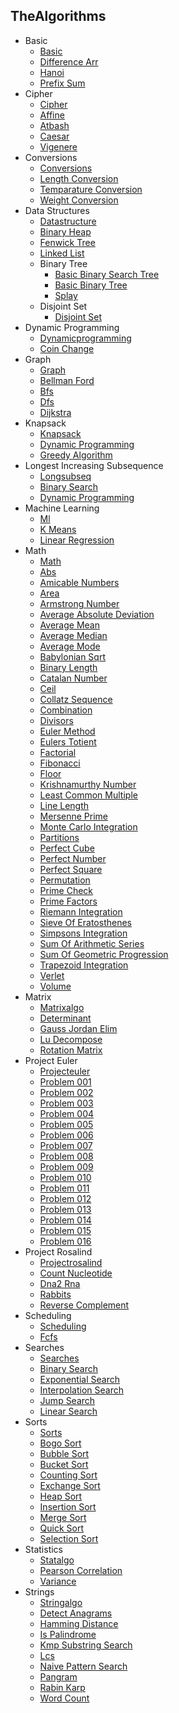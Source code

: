 
## TheAlgorithms
  * Basic
    * [Basic](https://github.com/TheAlgorithms/Julia/blob/HEAD/src/basic/Basic.jl)
    * [Difference Arr](https://github.com/TheAlgorithms/Julia/blob/HEAD/src/basic/difference_arr.jl)
    * [Hanoi](https://github.com/TheAlgorithms/Julia/blob/HEAD/src/basic/hanoi.jl)
    * [Prefix Sum](https://github.com/TheAlgorithms/Julia/blob/HEAD/src/basic/prefix_sum.jl)
  * Cipher
    * [Cipher](https://github.com/TheAlgorithms/Julia/blob/HEAD/src/cipher/Cipher.jl)
    * [Affine](https://github.com/TheAlgorithms/Julia/blob/HEAD/src/cipher/affine.jl)
    * [Atbash](https://github.com/TheAlgorithms/Julia/blob/HEAD/src/cipher/atbash.jl)
    * [Caesar](https://github.com/TheAlgorithms/Julia/blob/HEAD/src/cipher/caesar.jl)
    * [Vigenere](https://github.com/TheAlgorithms/Julia/blob/HEAD/src/cipher/vigenere.jl)
  * Conversions
    * [Conversions](https://github.com/TheAlgorithms/Julia/blob/HEAD/src/conversions/Conversions.jl)
    * [Length Conversion](https://github.com/TheAlgorithms/Julia/blob/HEAD/src/conversions/length_conversion.jl)
    * [Temparature Conversion](https://github.com/TheAlgorithms/Julia/blob/HEAD/src/conversions/temparature_conversion.jl)
    * [Weight Conversion](https://github.com/TheAlgorithms/Julia/blob/HEAD/src/conversions/weight_conversion.jl)
  * Data Structures
    * [Datastructure](https://github.com/TheAlgorithms/Julia/blob/HEAD/src/data_structures/DataStructure.jl)
    * [Binary Heap](https://github.com/TheAlgorithms/Julia/blob/HEAD/src/data_structures/binary_heap.jl)
    * [Fenwick Tree](https://github.com/TheAlgorithms/Julia/blob/HEAD/src/data_structures/fenwick_tree.jl)
    * [Linked List](https://github.com/TheAlgorithms/Julia/blob/HEAD/src/data_structures/linked_list.jl)
    * Binary Tree
      * [Basic Binary Search Tree](https://github.com/TheAlgorithms/Julia/blob/HEAD/src/data_structures/binary_tree/basic_binary_search_tree.jl)
      * [Basic Binary Tree](https://github.com/TheAlgorithms/Julia/blob/HEAD/src/data_structures/binary_tree/basic_binary_tree.jl)
      * [Splay](https://github.com/TheAlgorithms/Julia/blob/HEAD/src/data_structures/binary_tree/splay.jl)
    * Disjoint Set
      * [Disjoint Set](https://github.com/TheAlgorithms/Julia/blob/HEAD/src/data_structures/disjoint_set/disjoint_set.jl)
  * Dynamic Programming
    * [Dynamicprogramming](https://github.com/TheAlgorithms/Julia/blob/HEAD/src/dynamic_programming/DynamicProgramming.jl)
    * [Coin Change](https://github.com/TheAlgorithms/Julia/blob/HEAD/src/dynamic_programming/coin_change.jl)
  * Graph
    * [Graph](https://github.com/TheAlgorithms/Julia/blob/HEAD/src/graph/Graph.jl)
    * [Bellman Ford](https://github.com/TheAlgorithms/Julia/blob/HEAD/src/graph/bellman_ford.jl)
    * [Bfs](https://github.com/TheAlgorithms/Julia/blob/HEAD/src/graph/bfs.jl)
    * [Dfs](https://github.com/TheAlgorithms/Julia/blob/HEAD/src/graph/dfs.jl)
    * [Dijkstra](https://github.com/TheAlgorithms/Julia/blob/HEAD/src/graph/dijkstra.jl)
  * Knapsack
    * [Knapsack](https://github.com/TheAlgorithms/Julia/blob/HEAD/src/knapsack/KnapSack.jl)
    * [Dynamic Programming](https://github.com/TheAlgorithms/Julia/blob/HEAD/src/knapsack/dynamic_programming.jl)
    * [Greedy Algorithm](https://github.com/TheAlgorithms/Julia/blob/HEAD/src/knapsack/greedy_algorithm.jl)
  * Longest Increasing Subsequence
    * [Longsubseq](https://github.com/TheAlgorithms/Julia/blob/HEAD/src/longest_increasing_subsequence/LongSubSeq.jl)
    * [Binary Search](https://github.com/TheAlgorithms/Julia/blob/HEAD/src/longest_increasing_subsequence/binary_search.jl)
    * [Dynamic Programming](https://github.com/TheAlgorithms/Julia/blob/HEAD/src/longest_increasing_subsequence/dynamic_programming.jl)
  * Machine Learning
    * [Ml](https://github.com/TheAlgorithms/Julia/blob/HEAD/src/machine_learning/ML.jl)
    * [K Means](https://github.com/TheAlgorithms/Julia/blob/HEAD/src/machine_learning/k_means.jl)
    * [Linear Regression](https://github.com/TheAlgorithms/Julia/blob/HEAD/src/machine_learning/linear_regression.jl)
  * Math
    * [Math](https://github.com/TheAlgorithms/Julia/blob/HEAD/src/math/Math.jl)
    * [Abs](https://github.com/TheAlgorithms/Julia/blob/HEAD/src/math/abs.jl)
    * [Amicable Numbers](https://github.com/TheAlgorithms/Julia/blob/HEAD/src/math/amicable_numbers.jl)
    * [Area](https://github.com/TheAlgorithms/Julia/blob/HEAD/src/math/area.jl)
    * [Armstrong Number](https://github.com/TheAlgorithms/Julia/blob/HEAD/src/math/armstrong_number.jl)
    * [Average Absolute Deviation](https://github.com/TheAlgorithms/Julia/blob/HEAD/src/math/average_absolute_deviation.jl)
    * [Average Mean](https://github.com/TheAlgorithms/Julia/blob/HEAD/src/math/average_mean.jl)
    * [Average Median](https://github.com/TheAlgorithms/Julia/blob/HEAD/src/math/average_median.jl)
    * [Average Mode](https://github.com/TheAlgorithms/Julia/blob/HEAD/src/math/average_mode.jl)
    * [Babylonian Sqrt](https://github.com/TheAlgorithms/Julia/blob/HEAD/src/math/babylonian_sqrt.jl)
    * [Binary Length](https://github.com/TheAlgorithms/Julia/blob/HEAD/src/math/binary_length.jl)
    * [Catalan Number](https://github.com/TheAlgorithms/Julia/blob/HEAD/src/math/catalan_number.jl)
    * [Ceil](https://github.com/TheAlgorithms/Julia/blob/HEAD/src/math/ceil.jl)
    * [Collatz Sequence](https://github.com/TheAlgorithms/Julia/blob/HEAD/src/math/collatz_sequence.jl)
    * [Combination](https://github.com/TheAlgorithms/Julia/blob/HEAD/src/math/combination.jl)
    * [Divisors](https://github.com/TheAlgorithms/Julia/blob/HEAD/src/math/divisors.jl)
    * [Euler Method](https://github.com/TheAlgorithms/Julia/blob/HEAD/src/math/euler_method.jl)
    * [Eulers Totient](https://github.com/TheAlgorithms/Julia/blob/HEAD/src/math/eulers_totient.jl)
    * [Factorial](https://github.com/TheAlgorithms/Julia/blob/HEAD/src/math/factorial.jl)
    * [Fibonacci](https://github.com/TheAlgorithms/Julia/blob/HEAD/src/math/fibonacci.jl)
    * [Floor](https://github.com/TheAlgorithms/Julia/blob/HEAD/src/math/floor.jl)
    * [Krishnamurthy Number](https://github.com/TheAlgorithms/Julia/blob/HEAD/src/math/krishnamurthy_number.jl)
    * [Least Common Multiple](https://github.com/TheAlgorithms/Julia/blob/HEAD/src/math/least_common_multiple.jl)
    * [Line Length](https://github.com/TheAlgorithms/Julia/blob/HEAD/src/math/line_length.jl)
    * [Mersenne Prime](https://github.com/TheAlgorithms/Julia/blob/HEAD/src/math/mersenne_prime.jl)
    * [Monte Carlo Integration](https://github.com/TheAlgorithms/Julia/blob/HEAD/src/math/monte_carlo_integration.jl)
    * [Partitions](https://github.com/TheAlgorithms/Julia/blob/HEAD/src/math/partitions.jl)
    * [Perfect Cube](https://github.com/TheAlgorithms/Julia/blob/HEAD/src/math/perfect_cube.jl)
    * [Perfect Number](https://github.com/TheAlgorithms/Julia/blob/HEAD/src/math/perfect_number.jl)
    * [Perfect Square](https://github.com/TheAlgorithms/Julia/blob/HEAD/src/math/perfect_square.jl)
    * [Permutation](https://github.com/TheAlgorithms/Julia/blob/HEAD/src/math/permutation.jl)
    * [Prime Check](https://github.com/TheAlgorithms/Julia/blob/HEAD/src/math/prime_check.jl)
    * [Prime Factors](https://github.com/TheAlgorithms/Julia/blob/HEAD/src/math/prime_factors.jl)
    * [Riemann Integration](https://github.com/TheAlgorithms/Julia/blob/HEAD/src/math/riemann_integration.jl)
    * [Sieve Of Eratosthenes](https://github.com/TheAlgorithms/Julia/blob/HEAD/src/math/sieve_of_eratosthenes.jl)
    * [Simpsons Integration](https://github.com/TheAlgorithms/Julia/blob/HEAD/src/math/simpsons_integration.jl)
    * [Sum Of Arithmetic Series](https://github.com/TheAlgorithms/Julia/blob/HEAD/src/math/sum_of_arithmetic_series.jl)
    * [Sum Of Geometric Progression](https://github.com/TheAlgorithms/Julia/blob/HEAD/src/math/sum_of_geometric_progression.jl)
    * [Trapezoid Integration](https://github.com/TheAlgorithms/Julia/blob/HEAD/src/math/trapezoid_integration.jl)
    * [Verlet](https://github.com/TheAlgorithms/Julia/blob/HEAD/src/math/verlet.jl)
    * [Volume](https://github.com/TheAlgorithms/Julia/blob/HEAD/src/math/volume.jl)
  * Matrix
    * [Matrixalgo](https://github.com/TheAlgorithms/Julia/blob/HEAD/src/matrix/MatrixAlgo.jl)
    * [Determinant](https://github.com/TheAlgorithms/Julia/blob/HEAD/src/matrix/determinant.jl)
    * [Gauss Jordan Elim](https://github.com/TheAlgorithms/Julia/blob/HEAD/src/matrix/gauss_jordan_elim.jl)
    * [Lu Decompose](https://github.com/TheAlgorithms/Julia/blob/HEAD/src/matrix/lu_decompose.jl)
    * [Rotation Matrix](https://github.com/TheAlgorithms/Julia/blob/HEAD/src/matrix/rotation_matrix.jl)
  * Project Euler
    * [Projecteuler](https://github.com/TheAlgorithms/Julia/blob/HEAD/src/project_euler/ProjectEuler.jl)
    * [Problem 001](https://github.com/TheAlgorithms/Julia/blob/HEAD/src/project_euler/problem_001.jl)
    * [Problem 002](https://github.com/TheAlgorithms/Julia/blob/HEAD/src/project_euler/problem_002.jl)
    * [Problem 003](https://github.com/TheAlgorithms/Julia/blob/HEAD/src/project_euler/problem_003.jl)
    * [Problem 004](https://github.com/TheAlgorithms/Julia/blob/HEAD/src/project_euler/problem_004.jl)
    * [Problem 005](https://github.com/TheAlgorithms/Julia/blob/HEAD/src/project_euler/problem_005.jl)
    * [Problem 006](https://github.com/TheAlgorithms/Julia/blob/HEAD/src/project_euler/problem_006.jl)
    * [Problem 007](https://github.com/TheAlgorithms/Julia/blob/HEAD/src/project_euler/problem_007.jl)
    * [Problem 008](https://github.com/TheAlgorithms/Julia/blob/HEAD/src/project_euler/problem_008.jl)
    * [Problem 009](https://github.com/TheAlgorithms/Julia/blob/HEAD/src/project_euler/problem_009.jl)
    * [Problem 010](https://github.com/TheAlgorithms/Julia/blob/HEAD/src/project_euler/problem_010.jl)
    * [Problem 011](https://github.com/TheAlgorithms/Julia/blob/HEAD/src/project_euler/problem_011.jl)
    * [Problem 012](https://github.com/TheAlgorithms/Julia/blob/HEAD/src/project_euler/problem_012.jl)
    * [Problem 013](https://github.com/TheAlgorithms/Julia/blob/HEAD/src/project_euler/problem_013.jl)
    * [Problem 014](https://github.com/TheAlgorithms/Julia/blob/HEAD/src/project_euler/problem_014.jl)
    * [Problem 015](https://github.com/TheAlgorithms/Julia/blob/HEAD/src/project_euler/problem_015.jl)
    * [Problem 016](https://github.com/TheAlgorithms/Julia/blob/HEAD/src/project_euler/problem_016.jl)
  * Project Rosalind
    * [Projectrosalind](https://github.com/TheAlgorithms/Julia/blob/HEAD/src/project_rosalind/ProjectRosalind.jl)
    * [Count Nucleotide](https://github.com/TheAlgorithms/Julia/blob/HEAD/src/project_rosalind/count_nucleotide.jl)
    * [Dna2 Rna](https://github.com/TheAlgorithms/Julia/blob/HEAD/src/project_rosalind/dna2_rna.jl)
    * [Rabbits](https://github.com/TheAlgorithms/Julia/blob/HEAD/src/project_rosalind/rabbits.jl)
    * [Reverse Complement](https://github.com/TheAlgorithms/Julia/blob/HEAD/src/project_rosalind/reverse_complement.jl)
  * Scheduling
    * [Scheduling](https://github.com/TheAlgorithms/Julia/blob/HEAD/src/scheduling/Scheduling.jl)
    * [Fcfs](https://github.com/TheAlgorithms/Julia/blob/HEAD/src/scheduling/fcfs.jl)
  * Searches
    * [Searches](https://github.com/TheAlgorithms/Julia/blob/HEAD/src/searches/Searches.jl)
    * [Binary Search](https://github.com/TheAlgorithms/Julia/blob/HEAD/src/searches/binary_search.jl)
    * [Exponential Search](https://github.com/TheAlgorithms/Julia/blob/HEAD/src/searches/exponential_search.jl)
    * [Interpolation Search](https://github.com/TheAlgorithms/Julia/blob/HEAD/src/searches/interpolation_search.jl)
    * [Jump Search](https://github.com/TheAlgorithms/Julia/blob/HEAD/src/searches/jump_search.jl)
    * [Linear Search](https://github.com/TheAlgorithms/Julia/blob/HEAD/src/searches/linear_search.jl)
  * Sorts
    * [Sorts](https://github.com/TheAlgorithms/Julia/blob/HEAD/src/sorts/Sorts.jl)
    * [Bogo Sort](https://github.com/TheAlgorithms/Julia/blob/HEAD/src/sorts/bogo_sort.jl)
    * [Bubble Sort](https://github.com/TheAlgorithms/Julia/blob/HEAD/src/sorts/bubble_sort.jl)
    * [Bucket Sort](https://github.com/TheAlgorithms/Julia/blob/HEAD/src/sorts/bucket_sort.jl)
    * [Counting Sort](https://github.com/TheAlgorithms/Julia/blob/HEAD/src/sorts/counting_sort.jl)
    * [Exchange Sort](https://github.com/TheAlgorithms/Julia/blob/HEAD/src/sorts/exchange_sort.jl)
    * [Heap Sort](https://github.com/TheAlgorithms/Julia/blob/HEAD/src/sorts/heap_sort.jl)
    * [Insertion Sort](https://github.com/TheAlgorithms/Julia/blob/HEAD/src/sorts/insertion_sort.jl)
    * [Merge Sort](https://github.com/TheAlgorithms/Julia/blob/HEAD/src/sorts/merge_sort.jl)
    * [Quick Sort](https://github.com/TheAlgorithms/Julia/blob/HEAD/src/sorts/quick_sort.jl)
    * [Selection Sort](https://github.com/TheAlgorithms/Julia/blob/HEAD/src/sorts/selection_sort.jl)
  * Statistics
    * [Statalgo](https://github.com/TheAlgorithms/Julia/blob/HEAD/src/statistics/StatAlgo.jl)
    * [Pearson Correlation](https://github.com/TheAlgorithms/Julia/blob/HEAD/src/statistics/pearson_correlation.jl)
    * [Variance](https://github.com/TheAlgorithms/Julia/blob/HEAD/src/statistics/variance.jl)
  * Strings
    * [Stringalgo](https://github.com/TheAlgorithms/Julia/blob/HEAD/src/strings/StringAlgo.jl)
    * [Detect Anagrams](https://github.com/TheAlgorithms/Julia/blob/HEAD/src/strings/detect_anagrams.jl)
    * [Hamming Distance](https://github.com/TheAlgorithms/Julia/blob/HEAD/src/strings/hamming_distance.jl)
    * [Is Palindrome](https://github.com/TheAlgorithms/Julia/blob/HEAD/src/strings/is_palindrome.jl)
    * [Kmp Substring Search](https://github.com/TheAlgorithms/Julia/blob/HEAD/src/strings/kmp_substring_search.jl)
    * [Lcs](https://github.com/TheAlgorithms/Julia/blob/HEAD/src/strings/lcs.jl)
    * [Naive Pattern Search](https://github.com/TheAlgorithms/Julia/blob/HEAD/src/strings/naive_pattern_search.jl)
    * [Pangram](https://github.com/TheAlgorithms/Julia/blob/HEAD/src/strings/pangram.jl)
    * [Rabin Karp](https://github.com/TheAlgorithms/Julia/blob/HEAD/src/strings/rabin_karp.jl)
    * [Word Count](https://github.com/TheAlgorithms/Julia/blob/HEAD/src/strings/word_count.jl)

